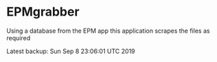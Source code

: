 # EPMgrabber
Using a database from the EPM app this application scrapes the files as required


Latest backup: Sun Sep 8 23:06:01 UTC 2019
